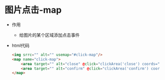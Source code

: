 # 图片点击-map

- 作用
    - 给图片的某个区域添加点击事件

- html代码
    ```html
    <img srrc="" alt="" usemap="#click-map"/>
    <map name="click-map">
        <area target="" alt="close" @click="clickArea('close') coords="256,12,302,56" shape="rect">
        <area target="" alt="confirm" @click="clickArea('confirm') coords="32,224,288,306" shape="rect">
    </map>
    ```